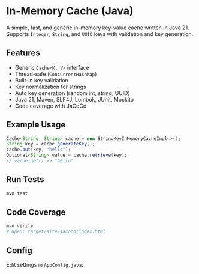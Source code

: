 # In-Memory Cache (Java)

A simple, fast, and generic in-memory key-value cache written in Java 21. Supports `Integer`, `String`, and `UUID` keys with validation and key
generation.

## Features

- Generic `Cache<K, V>` interface
- Thread-safe (`ConcurrentHashMap`)
- Built-in key validation
- Key normalization for strings
- Auto key generation (random int, string, UUID)
- Java 21, Maven, SLF4J, Lombok, JUnit, Mockito
- Code coverage with JaCoCo

## Example Usage

```java
Cache<String, String> cache = new StringKeyInMemoryCacheImpl<>();
String key = cache.generateKey();
cache.put(key, "hello");
Optional<String> value = cache.retrieve(key);
// value.get() => "hello"
````

## Run Tests

```bash
mvn test
```

## Code Coverage

```bash
mvn verify
# Open: target/site/jacoco/index.html
```

## Config

Edit settings in `AppConfig.java`:

